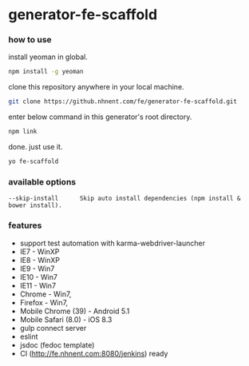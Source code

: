 # generator-fe-scaffold

### how to use

install yeoman in global.

```bash
npm install -g yeoman
```

clone this repository anywhere in your local machine.

```bash
git clone https://github.nhnent.com/fe/generator-fe-scaffold.git
```

enter below command in this generator's root directory.

```bash
npm link
```

done. just use it.

```bash
yo fe-scaffold
```


### available options

```
--skip-install      Skip auto install dependencies (npm install & bower install).
```

### features

- support test automation with karma-webdriver-launcher
 - IE7 - WinXP
 - IE8 - WinXP
 - IE9 - Win7
 - IE10 - Win7
 - IE11 - Win7
 - Chrome - Win7,
 - Firefox - Win7,
 - Mobile Chrome (39) - Android 5.1
 - Mobile Safari (8.0) - iOS 8.3
- gulp connect server
- eslint
- jsdoc (fedoc template)
- CI (http://fe.nhnent.com:8080/jenkins) ready

